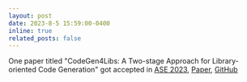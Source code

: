 ```yaml
---
layout: post
date: 2023-8-5 15:59:00-0400
inline: true
related_posts: false
---
```


One paper titled "CodeGen4Libs: A Two-stage Approach for Library-oriented Code Generation" got accepted in
[ASE 2023](https://conf.researchr.org/home/ase-2023),
[Paper](assets/pdf/ase2023-CodeGen4Libs.pdf),
[GitHub](https://github.com/FudanSELab/codegen4libs)
     